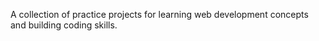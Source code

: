 A collection of practice projects for learning web development concepts and building coding skills.
